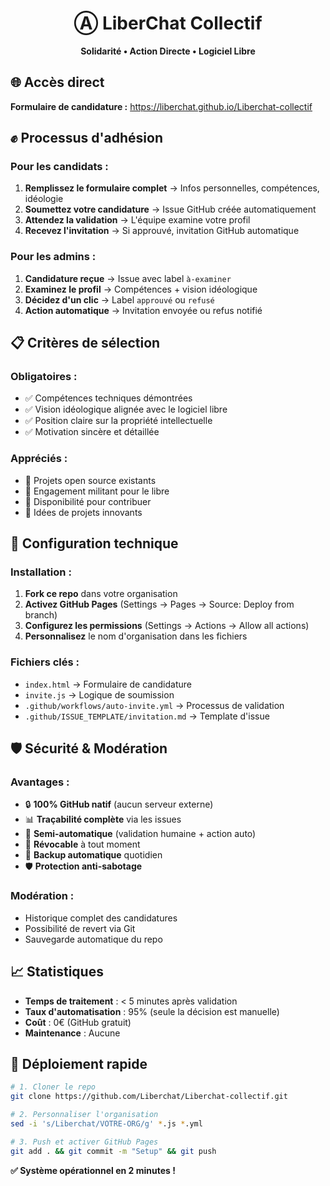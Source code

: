 <div align="center">

# Ⓐ LiberChat Collectif

**Solidarité • Action Directe • Logiciel Libre**

</div>

## 🌐 Accès direct

**Formulaire de candidature :** https://liberchat.github.io/Liberchat-collectif

## ✊ Processus d'adhésion

### Pour les candidats :
1. **Remplissez le formulaire complet** → Infos personnelles, compétences, idéologie
2. **Soumettez votre candidature** → Issue GitHub créée automatiquement
3. **Attendez la validation** → L'équipe examine votre profil
4. **Recevez l'invitation** → Si approuvé, invitation GitHub automatique

### Pour les admins :
1. **Candidature reçue** → Issue avec label `à-examiner`
2. **Examinez le profil** → Compétences + vision idéologique
3. **Décidez d'un clic** → Label `approuvé` ou `refusé`
4. **Action automatique** → Invitation envoyée ou refus notifié

## 📋 Critères de sélection

### Obligatoires :
- ✅ Compétences techniques démontrées
- ✅ Vision idéologique alignée avec le logiciel libre
- ✅ Position claire sur la propriété intellectuelle
- ✅ Motivation sincère et détaillée

### Appréciés :
- 🎯 Projets open source existants
- 🎯 Engagement militant pour le libre
- 🎯 Disponibilité pour contribuer
- 🎯 Idées de projets innovants

## 🔧 Configuration technique

### Installation :
1. **Fork ce repo** dans votre organisation
2. **Activez GitHub Pages** (Settings → Pages → Source: Deploy from branch)
3. **Configurez les permissions** (Settings → Actions → Allow all actions)
4. **Personnalisez** le nom d'organisation dans les fichiers

### Fichiers clés :
- `index.html` → Formulaire de candidature
- `invite.js` → Logique de soumission
- `.github/workflows/auto-invite.yml` → Processus de validation
- `.github/ISSUE_TEMPLATE/invitation.md` → Template d'issue

## 🛡️ Sécurité & Modération

### Avantages :
- 🔒 **100% GitHub natif** (aucun serveur externe)
- 📊 **Traçabilité complète** via les issues
- 🤖 **Semi-automatique** (validation humaine + action auto)
- 🔄 **Révocable** à tout moment
- 💾 **Backup automatique** quotidien
- 🛡️ **Protection anti-sabotage**

### Modération :
- Historique complet des candidatures
- Possibilité de revert via Git
- Sauvegarde automatique du repo

## 📈 Statistiques

- **Temps de traitement** : < 5 minutes après validation
- **Taux d'automatisation** : 95% (seule la décision est manuelle)
- **Coût** : 0€ (GitHub gratuit)
- **Maintenance** : Aucune

## 🚀 Déploiement rapide

```bash
# 1. Cloner le repo
git clone https://github.com/Liberchat/Liberchat-collectif.git

# 2. Personnaliser l'organisation
sed -i 's/Liberchat/VOTRE-ORG/g' *.js *.yml

# 3. Push et activer GitHub Pages
git add . && git commit -m "Setup" && git push
```

**✅ Système opérationnel en 2 minutes !**
